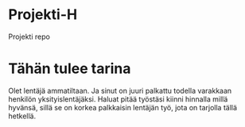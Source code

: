 # Projekti-H
Projekti repo

# Tähän tulee tarina
Olet lentäjä ammatiltaan. Ja sinut on juuri palkattu todella varakkaan henkilön yksityislentäjäksi. 
Haluat pitää työstäsi kiinni hinnalla millä hyvänsä, sillä se on korkea palkkaisin lentäjän työ, jota on tarjolla tällä 
hetkellä.
